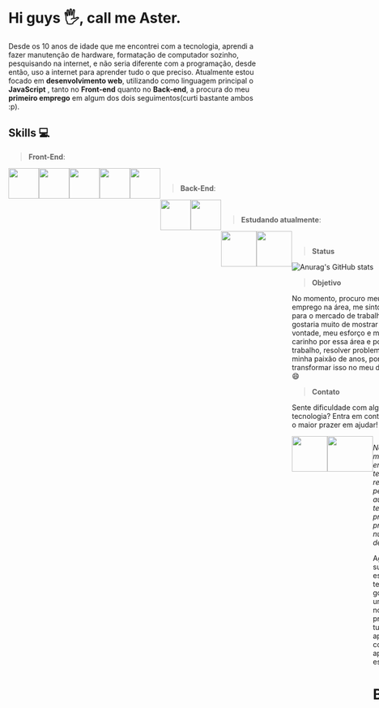 # Hi guys :raised_hand_with_fingers_splayed:, call me Aster.

   Desde os 10 anos de idade que me encontrei com a tecnologia, aprendi a fazer manutenção de hardware, formatação de computador sozinho, pesquisando na internet, e não seria diferente com a programação, desde então, uso a internet para aprender tudo o que preciso. Atualmente estou focado em **desenvolvimento web**, utilizando como linguagem principal o **JavaScript** , tanto no **Front-end** quanto no **Back-end**, a procura do meu **primeiro emprego** em algum dos dois seguimentos(curti bastante ambos :p).

## Skills :computer:

> **Front-End**:

<div style="display: flex;">
  
<img width="60px" height="60px"  src="https://cdn.jsdelivr.net/gh/devicons/devicon/icons/html5/html5-original.svg" />
   
<img width="60px" height="60px" src="https://cdn.jsdelivr.net/gh/devicons/devicon/icons/css3/css3-original.svg" />
  
<img width="60px" height="60px" src="https://cdn.jsdelivr.net/gh/devicons/devicon/icons/react/react-original.svg" />
  
<img width="60px" height="60px" src="https://cdn.jsdelivr.net/gh/devicons/devicon/icons/javascript/javascript-original.svg" />
  
<img width="60px" height="60px" src="https://cdn.jsdelivr.net/gh/devicons/devicon/icons/typescript/typescript-original.svg" />
                    
<div/> 
  
<br/>
  

> **Back-End**:

<div style="display: flex;">
  
<img width="60px" height="60px" src="https://cdn.jsdelivr.net/gh/devicons/devicon/icons/nodejs/nodejs-original.svg" />
          
<img width="60px" height="60px" src="https://cdn.jsdelivr.net/gh/devicons/devicon/icons/mysql/mysql-original.svg" />          

<div/>
  
<br/>   
  
> **Estudando atualmente**:

<div style="display: flex;">       
  
<img width="70px" height="70px" src="https://cdn.jsdelivr.net/gh/devicons/devicon/icons/nestjs/nestjs-plain.svg" />
          

<img width="70px" height="70px" src="https://cdn.jsdelivr.net/gh/devicons/devicon/icons/mongodb/mongodb-original-wordmark.svg" />

<div/>
  
<br/>

> **Status**

![Anurag's GitHub stats](https://github-readme-stats.vercel.app/api?username=rodrigoaster&show_icons=true&theme=radical)

> **Objetivo**
               
No momento, procuro meu primeiro emprego na área, me sinto pronto para o mercado de trabalho e gostaria muito de mostrar minha vontade, meu esforço e meu carinho por essa área e por esse trabalho, resolver problemas é minha paixão de anos, por quê não transformar isso no meu dia a dia? 😄
              
              
> **Contato**
  
  Sente dificuldade com alguma tecnologia? Entra em contato, terei o maior prazer em ajudar!
<div style="display: flex;">
  
<a href="https://www.linkedin.com/in/rodrigoaster/" target="_blank">
<img width="70px" height="70px" src="https://cdn.jsdelivr.net/gh/devicons/devicon/icons/linkedin/linkedin-original.svg" /          
<a/> 
  
<a href="https://www.linkedin.com/in/rodrigoaster/" target="_blank">
<img width="90px" height="70px" src="https://i.ibb.co/wBrP3g6/images.png" />          
<a/> 
  

<div/>
   
*Não tenha medo de errar, não tenha receio de pedir auxílio, não tenha preguiça de praticar e nunca pare de estudar.*
  
Agradeço a sua visita, espero que tenha gostado, dá uma olhada nos meus projetos, tudo o que aprendi e continuo aprendendo estão lá.
  
# Bye :wave:
